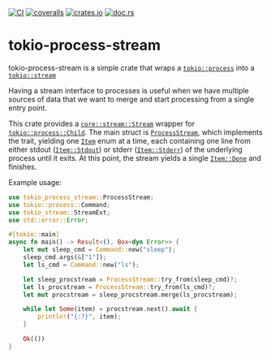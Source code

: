 [![CI](https://github.com/lpenz/tokio-process-stream/actions/workflows/ci.yml/badge.svg)](https://github.com/lpenz/tokio-process-stream/actions/workflows/ci.yml)
[![coveralls](https://coveralls.io/repos/github/lpenz/tokio-process-stream/badge.svg?branch=main)](https://coveralls.io/github/lpenz/tokio-process-stream?branch=main)
[![crates.io](https://img.shields.io/crates/v/tokio-process-stream)](https://crates.io/crates/tokio-process-stream)
[![doc.rs](https://docs.rs/tokio-process-stream/badge.svg)](https://docs.rs/tokio-process-stream)

# tokio-process-stream

tokio-process-stream is a simple crate that wraps a [`tokio::process`] into a
[`tokio::stream`]

Having a stream interface to processes is useful when we have multiple sources of data that
we want to merge and start processing from a single entry point.

This crate provides a [`core::stream::Stream`] wrapper for [`tokio::process::Child`]. The
main struct is [`ProcessStream`], which implements the trait, yielding one [`Item`] enum at
a time, each containing one line from either stdout ([`Item::Stdout`]) or stderr
([`Item::Stderr`]) of the underlying process until it exits. At this point, the stream
yields a single [`Item::Done`] and finishes.

Example usage:

```rust
use tokio_process_stream::ProcessStream;
use tokio::process::Command;
use tokio_stream::StreamExt;
use std::error::Error;

#[tokio::main]
async fn main() -> Result<(), Box<dyn Error>> {
    let mut sleep_cmd = Command::new("sleep");
    sleep_cmd.args(&["1"]);
    let ls_cmd = Command::new("ls");

    let sleep_procstream = ProcessStream::try_from(sleep_cmd)?;
    let ls_procstream = ProcessStream::try_from(ls_cmd)?;
    let mut procstream = sleep_procstream.merge(ls_procstream);

    while let Some(item) = procstream.next().await {
        println!("{:?}", item);
    }

    Ok(())
}
```

[`tokio::process`]: https://docs.rs/tokio/latest/tokio/process
[`tokio::stream`]: https://docs.rs/futures-core/latest/futures_core/stream
[`core::stream::Stream`]: https://docs.rs/futures-core/latest/futures_core/stream/trait.Stream.html
[`tokio::process::Child`]: https://docs.rs/tokio/latest/tokio/process/struct.Child.html
[`ProcessStream`]: https://docs.rs/tokio-process-stream/latest/tokio_process_stream/struct.ProcessStream.html
[`Item`]: https://docs.rs/tokio-process-stream/latest/tokio_process_stream/enum.Item.html
[`Item::Stdout`]: https://docs.rs/tokio-process-stream/latest/tokio_process_stream/enum.Item.html#variant.Stdout
[`Item::Stderr`]: https://docs.rs/tokio-process-stream/latest/tokio_process_stream/enum.Item.html#variant.Stderr
[`Item::Done`]: https://docs.rs/tokio-process-stream/latest/tokio_process_stream/enum.Item.html#variant.Done

